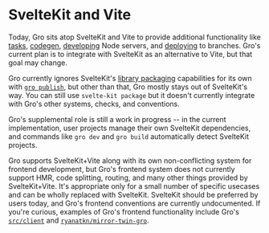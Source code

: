 # SvelteKit and Vite

Today, Gro sits atop SvelteKit and Vite to provide additional functionality
like [tasks](./task.md), [codegen](./gen.md),
[developing](./dev.md) Node servers,
and [deploying](./deploy.md) to branches.
Gro's current plan is to integrate with SvelteKit as an alternative to Vite,
but that goal may change.

Gro currently ignores SvelteKit's [library packaging](https://kit.svelte.dev/docs#packaging)
capabilities for its own with [`gro publish`](./publish.md),
but other than that, Gro mostly stays out of SvelteKit's way.
You can still use `svelte-kit package`
but it doesn't currently integrate with Gro's other systems, checks, and conventions.

Gro's supplemental role is still a work in progress --
in the current implementation, user projects manage their own SvelteKit dependencies,
and commands like `gro dev` and `gro build` automatically detect SvelteKit projects.

Gro supports SvelteKit+Vite along with its own non-conflicting system for frontend development,
but Gro's frontend system does not currently support HMR, code splitting, routing,
and many other things provided by SvelteKit+Vite.
It's appropriate only for a small number of specific usecases
and can be wholly replaced with SvelteKit.
SvelteKit should be preferred by users today,
and Gro's frontend conventions are currently undocumented.
If you're curious, examples of Gro's frontend functionality include Gro's
[`src/client`](/src/client) and
[`ryanatkn/mirror-twin-gro`](https://github.com/ryanatkn/mirror-twin-gro).

